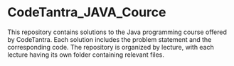# CodeTantra_JAVA_Cource
This repository contains solutions to the Java programming course offered by CodeTantra. Each solution includes the problem statement and the corresponding code. The repository is organized by lecture, with each lecture having its own folder containing relevant files.
